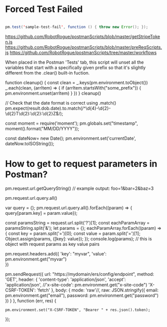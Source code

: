# Forced Test Failed
```java

pm.test('sample-test-fail', function () { throw new Error(); });
```

https://github.com/RobotRogue/postmanScripts/blob/master/getStripeToken.js
https://github.com/RobotRogue/postmanScripts/blob/master/preReqScripts.js
https://github.com/RobotRogue/postmanScripts/tree/master/workflows


When placed in the Postman 'Tests' tab, this script will unset all the variables that start with a specifically given prefix so that it's slightly different from the .clear() built-in fuction.

function cleanup() {
    const clean = _.keys(pm.environment.toObject())
    _.each(clean, (arrItem) => {
        if (arrItem.startsWith("some_prefix")) {
            pm.environment.unset(arrItem)
        }
    })
}
cleanup()



// Check that the date format is correct using .match()
pm.expect(result.dob.date).to.match(/^\d{4}-\d{2}-\d{2}T\d{2}:\d{2}:\d{2}Z$/);


const moment = require('moment');
pm.globals.set("timestamp", moment().format("MM/DD/YYYY"));


const dateNow= new Date();
pm.environment.set('currentDate', dateNow.toISOString());



# How to get to request parameters in Postman?
pm.request.url.getQueryString() // example output: foo=1&bar=2&baz=3

pm.request.url.query.all()

var query = {};
pm.request.url.query.all().forEach((param) => { query[param.key] = param.value});

const paramsString = request.url.split('?')[1];
const eachParamArray = paramsString.split('&');
let params = {};
eachParamArray.forEach((param) => {
    const key = param.split('=')[0];
    const value = param.split('=')[1];
    Object.assign(params, {[key]: value});
});
console.log(params); // this is object with request params as key value pairs



pm.request.headers.add({
    'key': "myvar",
    'value': pm.environment.get("myvar")    
})


pm.sendRequest({
    url: "https://mydomain/ers/config/endpoint",
    method: 'GET',
    header: {
        'content-type': 'application/json',
        'accept': 'application/json',
        //'x-site-code': pm.environment.get("x-site-code")
        'X-CSRF-TOKEN': 'fetch'
    },
    body: {
        mode: 'raw'//,
        raw: JSON.stringify({ email: pm.environment.get("email"), password: pm.environment.get("password") })
    }
}, function (err, res) {

    pm.environment.set("X-CSRF-TOKEN", "Bearer " + res.json().token);
});
